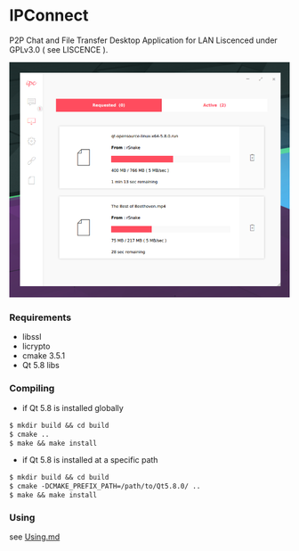 # IPConnect

P2P Chat and File Transfer Desktop Application for LAN Liscenced under GPLv3.0 ( see LISCENCE ).

![IPConnect](images/ipconnect.png)

### Requirements
* libssl
* licrypto
* cmake 3.5.1
* Qt 5.8 libs

### Compiling
* if Qt 5.8 is installed globally
```
$ mkdir build && cd build
$ cmake ..
$ make && make install
```
* if Qt 5.8 is installed at a specific path
```
$ mkdir build && cd build
$ cmake -DCMAKE_PREFIX_PATH=/path/to/Qt5.8.0/ ..
$ make && make install
```

### Using
see [Using.md](Using.md)
